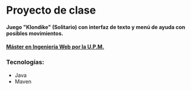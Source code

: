 # Proyecto de clase
#### Juego "Klondike" (Solitario) con interfaz de texto y menú de ayuda con posibles movimientos.
#### [Máster en Ingeniería Web por la U.P.M.](http://miw.etsisi.upm.es)

### Tecnologías:
* Java
* Maven
